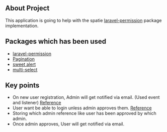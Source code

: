 

## About Project

This application is going to help with the spatie [laravel-permission](https://spatie.be/docs/laravel-permission/v3/introduction) package implementation.

## Packages which has been used 

- [laravel-permission](https://spatie.be/docs/laravel-permission/v3/introduction)
- [Pagination](https://github.com/gilbitron/laravel-vue-pagination)
- [sweet alert](https://github.com/avil13/vue-sweetalert2)
- [multi-select](https://github.com/shentao/vue-multiselect)


## Key points

- On new user registration, Admin will get notified via email. (Used event and listener) [Reference](https://www.youtube.com/watch?v=DvoaU6cQQHM)
- User want be able to login unless admin approves them. [Reference](https://www.youtube.com/watch?v=uiTi01Ml_OU)
- Storing which admin reference like user has been approved by which admin.
- Once admin approves, User will get notified via email.
